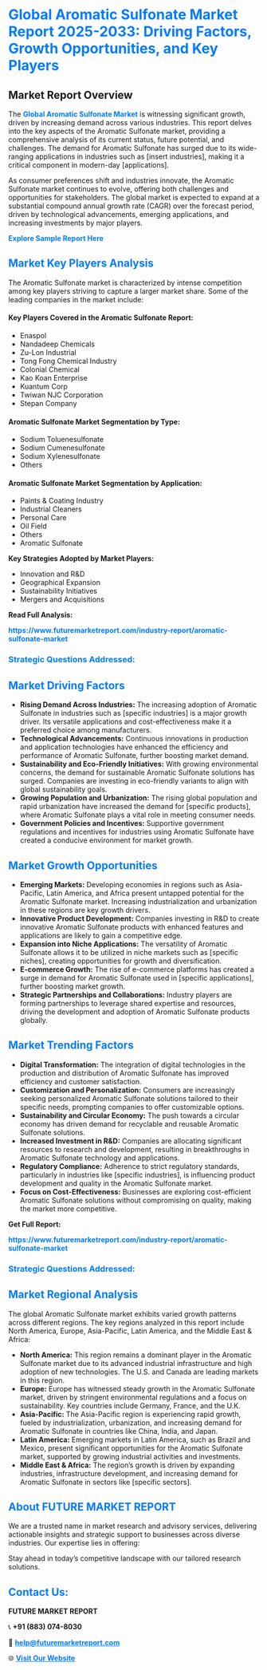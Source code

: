 <h1 style="color: #007BFF;">Global Aromatic Sulfonate Market Report 2025-2033: Driving Factors, Growth Opportunities, and Key Players</h1>

<section id="overview">
<h2>Market Report Overview</h2>
<p>The <a href="https://www.futuremarketreport.com/industry-report/aromatic-sulfonate-market" style="color: #007BFF; text-decoration: none;"><strong>Global Aromatic Sulfonate Market</strong></a> is witnessing significant growth, driven by increasing demand across various industries. This report delves into the key aspects of the Aromatic Sulfonate market, providing a comprehensive analysis of its current status, future potential, and challenges. The demand for Aromatic Sulfonate has surged due to its wide-ranging applications in industries such as [insert industries], making it a critical component in modern-day [applications].</p>
<p>As consumer preferences shift and industries innovate, the Aromatic Sulfonate market continues to evolve, offering both challenges and opportunities for stakeholders. The global market is expected to expand at a substantial compound annual growth rate (CAGR) over the forecast period, driven by technological advancements, emerging applications, and increasing investments by major players.</p>
</section>

<section id="overview">
<p><a href="https://www.futuremarketreport.com/request-sample/reportId=112343" style="color: #007BFF; text-decoration: none;"><strong>Explore Sample Report Here</strong></a></p>
</section>

<section id="key-players">
<h2 style="color: #007BFF;">Market Key Players Analysis</h2>
<p>The Aromatic Sulfonate market is characterized by intense competition among key players striving to capture a larger market share. Some of the leading companies in the market include:</p>
<h4>Key Players Covered in the Aromatic Sulfonate Report:</h4>
<ul><li>Enaspol</li><li>Nandadeep Chemicals</li><li>Zu-Lon Industrial</li><li>Tong Fong Chemical Industry</li><li>Colonial Chemical</li><li>Kao Koan Enterprise</li><li>Kuantum Corp</li><li>Twiwan NJC Corporation</li><li>Stepan Company</li></ul>
<h4>Aromatic Sulfonate Market Segmentation by Type:</h4>
<ul><li>Sodium Toluenesulfonate</li><li>Sodium Cumenesulfonate</li><li>Sodium Xylenesulfonate</li><li>Others</li></ul>

<h4>Aromatic Sulfonate Market Segmentation by Application:</h4>
<ul><li>Paints &amp; Coating Industry</li><li>Industrial Cleaners</li><li>Personal Care</li><li>Oil Field</li><li>Others</li><li>Aromatic Sulfonate</li></ul>
<p><strong>Key Strategies Adopted by Market Players:</strong></p>
<ul>
<li>Innovation and R&D</li>
<li>Geographical Expansion</li>
<li>Sustainability Initiatives</li>
<li>Mergers and Acquisitions</li>
</ul>
</section>

<section>
<p><strong>Read Full Analysis: </strong></p><a href="https://www.futuremarketreport.com/industry-report/aromatic-sulfonate-market" style="color: #007BFF; text-decoration: none;"><strong>https://www.futuremarketreport.com/industry-report/aromatic-sulfonate-market</strong></a>
<h3 style="color: #007BFF;">Strategic Questions Addressed:</h3>
</section>

<section id="driving-factors">
<h2 style="color: #007BFF;">Market Driving Factors</h2>
<ul>
<li><strong>Rising Demand Across Industries:</strong> The increasing adoption of Aromatic Sulfonate in industries such as [specific industries] is a major growth driver. Its versatile applications and cost-effectiveness make it a preferred choice among manufacturers.</li>
<li><strong>Technological Advancements:</strong> Continuous innovations in production and application technologies have enhanced the efficiency and performance of Aromatic Sulfonate, further boosting market demand.</li>
<li><strong>Sustainability and Eco-Friendly Initiatives:</strong> With growing environmental concerns, the demand for sustainable Aromatic Sulfonate solutions has surged. Companies are investing in eco-friendly variants to align with global sustainability goals.</li>
<li><strong>Growing Population and Urbanization:</strong> The rising global population and rapid urbanization have increased the demand for [specific products], where Aromatic Sulfonate plays a vital role in meeting consumer needs.</li>
<li><strong>Government Policies and Incentives:</strong> Supportive government regulations and incentives for industries using Aromatic Sulfonate have created a conducive environment for market growth.</li>
</ul>
</section>

<section id="growth-opportunities">
<h2 style="color: #007BFF;">Market Growth Opportunities</h2>
<ul>
<li><strong>Emerging Markets:</strong> Developing economies in regions such as Asia-Pacific, Latin America, and Africa present untapped potential for the Aromatic Sulfonate market. Increasing industrialization and urbanization in these regions are key growth drivers.</li>
<li><strong>Innovative Product Development:</strong> Companies investing in R&D to create innovative Aromatic Sulfonate products with enhanced features and applications are likely to gain a competitive edge.</li>
<li><strong>Expansion into Niche Applications:</strong> The versatility of Aromatic Sulfonate allows it to be utilized in niche markets such as [specific niches], creating opportunities for growth and diversification.</li>
<li><strong>E-commerce Growth:</strong> The rise of e-commerce platforms has created a surge in demand for Aromatic Sulfonate used in [specific applications], further boosting market growth.</li>
<li><strong>Strategic Partnerships and Collaborations:</strong> Industry players are forming partnerships to leverage shared expertise and resources, driving the development and adoption of Aromatic Sulfonate products globally.</li>
</ul>
</section>

<section id="trending-factors">
<h2 style="color: #007BFF;">Market Trending Factors</h2>
<ul>
<li><strong>Digital Transformation:</strong> The integration of digital technologies in the production and distribution of Aromatic Sulfonate has improved efficiency and customer satisfaction.</li>
<li><strong>Customization and Personalization:</strong> Consumers are increasingly seeking personalized Aromatic Sulfonate solutions tailored to their specific needs, prompting companies to offer customizable options.</li>
<li><strong>Sustainability and Circular Economy:</strong> The push towards a circular economy has driven demand for recyclable and reusable Aromatic Sulfonate solutions.</li>
<li><strong>Increased Investment in R&D:</strong> Companies are allocating significant resources to research and development, resulting in breakthroughs in Aromatic Sulfonate technology and applications.</li>
<li><strong>Regulatory Compliance:</strong> Adherence to strict regulatory standards, particularly in industries like [specific industries], is influencing product development and quality in the Aromatic Sulfonate market.</li>
<li><strong>Focus on Cost-Effectiveness:</strong> Businesses are exploring cost-efficient Aromatic Sulfonate solutions without compromising on quality, making the market more competitive.</li>
</ul>
</section>

<section>
<p><strong>Get Full Report: </strong></p><a href="https://www.futuremarketreport.com/industry-report/aromatic-sulfonate-market" style="color: #007BFF; text-decoration: none;"><strong>https://www.futuremarketreport.com/industry-report/aromatic-sulfonate-market</strong></a>
<h3 style="color: #007BFF;">Strategic Questions Addressed:</h3>
</section>


<section id="regional-analysis">
<h2 style="color: #007BFF;">Market Regional Analysis</h2>
<p>The global Aromatic Sulfonate market exhibits varied growth patterns across different regions. The key regions analyzed in this report include North America, Europe, Asia-Pacific, Latin America, and the Middle East & Africa:</p>
<ul>
<li><strong>North America:</strong> This region remains a dominant player in the Aromatic Sulfonate market due to its advanced industrial infrastructure and high adoption of new technologies. The U.S. and Canada are leading markets in this region.</li>
<li><strong>Europe:</strong> Europe has witnessed steady growth in the Aromatic Sulfonate market, driven by stringent environmental regulations and a focus on sustainability. Key countries include Germany, France, and the U.K.</li>
<li><strong>Asia-Pacific:</strong> The Asia-Pacific region is experiencing rapid growth, fueled by industrialization, urbanization, and increasing demand for Aromatic Sulfonate in countries like China, India, and Japan.</li>
<li><strong>Latin America:</strong> Emerging markets in Latin America, such as Brazil and Mexico, present significant opportunities for the Aromatic Sulfonate market, supported by growing industrial activities and investments.</li>
<li><strong>Middle East & Africa:</strong> The region’s growth is driven by expanding industries, infrastructure development, and increasing demand for Aromatic Sulfonate in sectors like [specific sectors].</li>
</ul>
</section>

<footer>
<h2 style="color: #007BFF;">About FUTURE MARKET REPORT</h2>
<p>We are a trusted name in market research and advisory services, delivering actionable insights and strategic support to businesses across diverse industries. Our expertise lies in offering:</p>

<p>Stay ahead in today’s competitive landscape with our tailored research solutions.</p>

<h2 style="color: #007BFF;">Contact Us:</h2>
<p><strong>FUTURE MARKET REPORT</strong></p>
<p>📞 <strong>+91 (883) 074-8030</strong></p>
<p>📧 <strong><a href="mailto:help@futuremarketreport.com" style="color: #007BFF;">help@futuremarketreport.com</a></strong></p>
<p>🌐 <strong><a href="https://www.futuremarketreport.com/" style="color: #007BFF;">Visit Our Website</a></strong></p>
</footer>
